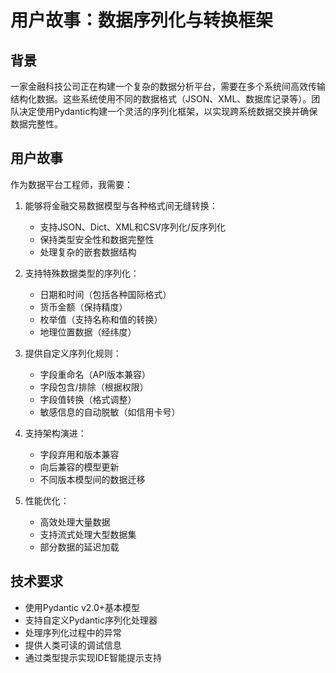 # 用户故事：数据序列化与转换框架

## 背景

一家金融科技公司正在构建一个复杂的数据分析平台，需要在多个系统间高效传输结构化数据。这些系统使用不同的数据格式（JSON、XML、数据库记录等）。团队决定使用Pydantic构建一个灵活的序列化框架，以实现跨系统数据交换并确保数据完整性。

## 用户故事

作为数据平台工程师，我需要：

1. 能够将金融交易数据模型与各种格式间无缝转换：
   - 支持JSON、Dict、XML和CSV序列化/反序列化
   - 保持类型安全性和数据完整性
   - 处理复杂的嵌套数据结构

2. 支持特殊数据类型的序列化：
   - 日期和时间（包括各种国际格式）
   - 货币金额（保持精度）
   - 枚举值（支持名称和值的转换）
   - 地理位置数据（经纬度）

3. 提供自定义序列化规则：
   - 字段重命名（API版本兼容）
   - 字段包含/排除（根据权限）
   - 字段值转换（格式调整）
   - 敏感信息的自动脱敏（如信用卡号）

4. 支持架构演进：
   - 字段弃用和版本兼容
   - 向后兼容的模型更新
   - 不同版本模型间的数据迁移

5. 性能优化：
   - 高效处理大量数据
   - 支持流式处理大型数据集
   - 部分数据的延迟加载

## 技术要求

- 使用Pydantic v2.0+基本模型
- 支持自定义Pydantic序列化处理器
- 处理序列化过程中的异常
- 提供人类可读的调试信息
- 通过类型提示实现IDE智能提示支持 
